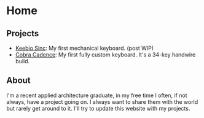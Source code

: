 # Home
## Projects
- [Keebio Sinc](sinc_rev1): My first mechanical keyboard. (post WIP)
- [Cobra Cadence](projects/cobra_cadence.md): My first fully custom keyboard. It's a 34-key handwire build.

## About
I'm a recent applied architecture graduate, in my free time I often, if not always, have a project going on. I always want to share them with the world but rarely get around to it. I'll try to update this website with my projects.
